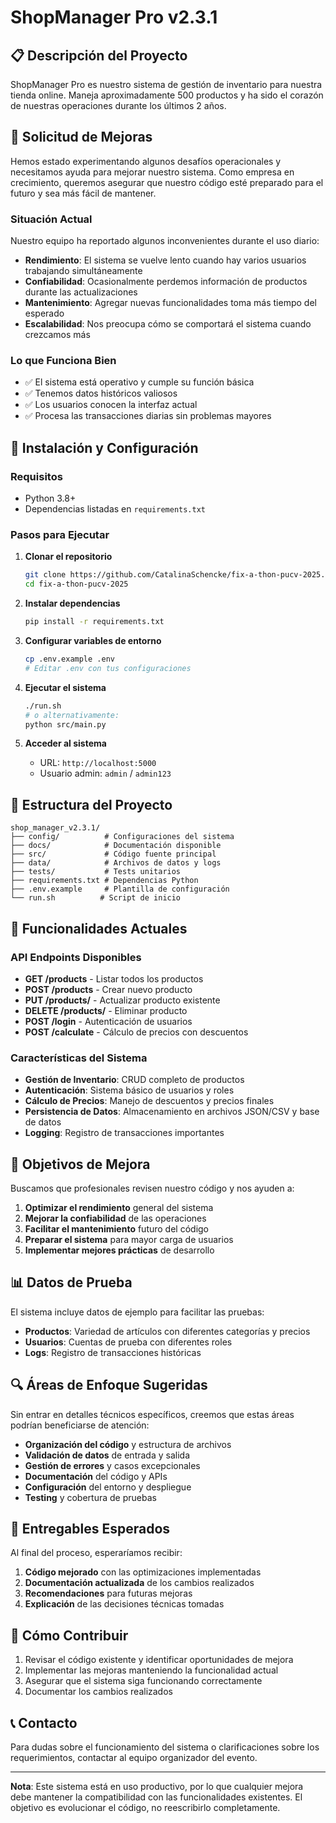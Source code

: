 # ShopManager Pro v2.3.1

## 📋 Descripción del Proyecto

ShopManager Pro es nuestro sistema de gestión de inventario para nuestra tienda online. Maneja aproximadamente 500 productos y ha sido el corazón de nuestras operaciones durante los últimos 2 años.

## 🎯 Solicitud de Mejoras

Hemos estado experimentando algunos desafíos operacionales y necesitamos ayuda para mejorar nuestro sistema. Como empresa en crecimiento, queremos asegurar que nuestro código esté preparado para el futuro y sea más fácil de mantener.

### Situación Actual

Nuestro equipo ha reportado algunos inconvenientes durante el uso diario:

- **Rendimiento**: El sistema se vuelve lento cuando hay varios usuarios trabajando simultáneamente
- **Confiabilidad**: Ocasionalmente perdemos información de productos durante las actualizaciones
- **Mantenimiento**: Agregar nuevas funcionalidades toma más tiempo del esperado
- **Escalabilidad**: Nos preocupa cómo se comportará el sistema cuando crezcamos más

### Lo que Funciona Bien

- ✅ El sistema está operativo y cumple su función básica
- ✅ Tenemos datos históricos valiosos
- ✅ Los usuarios conocen la interfaz actual
- ✅ Procesa las transacciones diarias sin problemas mayores

## 🚀 Instalación y Configuración

### Requisitos
- Python 3.8+
- Dependencias listadas en `requirements.txt`

### Pasos para Ejecutar

1. **Clonar el repositorio**
   ```bash
   git clone https://github.com/CatalinaSchencke/fix-a-thon-pucv-2025.git
   cd fix-a-thon-pucv-2025
   ```

2. **Instalar dependencias**
   ```bash
   pip install -r requirements.txt
   ```

3. **Configurar variables de entorno**
   ```bash
   cp .env.example .env
   # Editar .env con tus configuraciones
   ```

4. **Ejecutar el sistema**
   ```bash
   ./run.sh
   # o alternativamente:
   python src/main.py
   ```

5. **Acceder al sistema**
   - URL: `http://localhost:5000`
   - Usuario admin: `admin` / `admin123`

## 📁 Estructura del Proyecto

```
shop_manager_v2.3.1/
├── config/          # Configuraciones del sistema
├── docs/            # Documentación disponible
├── src/             # Código fuente principal
├── data/            # Archivos de datos y logs
├── tests/           # Tests unitarios
├── requirements.txt # Dependencias Python
├── .env.example     # Plantilla de configuración
└── run.sh          # Script de inicio
```

## 🔧 Funcionalidades Actuales

### API Endpoints Disponibles

- **GET /products** - Listar todos los productos
- **POST /products** - Crear nuevo producto
- **PUT /products/<id>** - Actualizar producto existente
- **DELETE /products/<id>** - Eliminar producto
- **POST /login** - Autenticación de usuarios
- **POST /calculate** - Cálculo de precios con descuentos

### Características del Sistema

- **Gestión de Inventario**: CRUD completo de productos
- **Autenticación**: Sistema básico de usuarios y roles
- **Cálculo de Precios**: Manejo de descuentos y precios finales
- **Persistencia de Datos**: Almacenamiento en archivos JSON/CSV y base de datos
- **Logging**: Registro de transacciones importantes

## 🎯 Objetivos de Mejora

Buscamos que profesionales revisen nuestro código y nos ayuden a:

1. **Optimizar el rendimiento** general del sistema
2. **Mejorar la confiabilidad** de las operaciones
3. **Facilitar el mantenimiento** futuro del código
4. **Preparar el sistema** para mayor carga de usuarios
5. **Implementar mejores prácticas** de desarrollo

## 📊 Datos de Prueba

El sistema incluye datos de ejemplo para facilitar las pruebas:

- **Productos**: Variedad de artículos con diferentes categorías y precios
- **Usuarios**: Cuentas de prueba con diferentes roles
- **Logs**: Registro de transacciones históricas

## 🔍 Áreas de Enfoque Sugeridas

Sin entrar en detalles técnicos específicos, creemos que estas áreas podrían beneficiarse de atención:

- **Organización del código** y estructura de archivos
- **Validación de datos** de entrada y salida
- **Gestión de errores** y casos excepcionales
- **Documentación** del código y APIs
- **Configuración** del entorno y despliegue
- **Testing** y cobertura de pruebas

## 📝 Entregables Esperados

Al final del proceso, esperaríamos recibir:

1. **Código mejorado** con las optimizaciones implementadas
2. **Documentación actualizada** de los cambios realizados
3. **Recomendaciones** para futuras mejoras
4. **Explicación** de las decisiones técnicas tomadas

## 🤝 Cómo Contribuir

1. Revisar el código existente y identificar oportunidades de mejora
2. Implementar las mejoras manteniendo la funcionalidad actual
3. Asegurar que el sistema siga funcionando correctamente
4. Documentar los cambios realizados

## 📞 Contacto

Para dudas sobre el funcionamiento del sistema o clarificaciones sobre los requerimientos, contactar al equipo organizador del evento.

---

**Nota**: Este sistema está en uso productivo, por lo que cualquier mejora debe mantener la compatibilidad con las funcionalidades existentes. El objetivo es evolucionar el código, no reescribirlo completamente.

